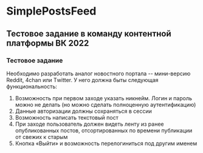 # SimplePostsFeed

## Тестовое задание в команду контентной платформы ВК 2022

### Тестовое задание

Необходимо разработать аналог новостного портала -- мини-версию Reddit, 4chan или Тwitter. У него должна быты следующая функциональность:
1. Возможность при первом заходе указать никнейм. Логин и пароль можно не делать (но можно сделать полноценную аутентификацию)
2. Данные авторизации должны сохраняться в сессии
3. Возможность написать текстовый пост
4. При заходе пользователь должен видеть ленту из ранее опубликованных постов, отсортированных по времени публикации от свежих к старым
5. Кнопка «Выйти» и возможность перелогиниться под другим именем

